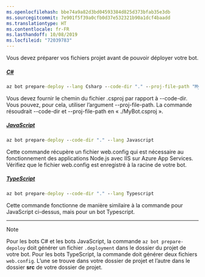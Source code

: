 ```yaml
---
ms.openlocfilehash: bbe74a9a82d3bd04593384d825d373bfab35e3db
ms.sourcegitcommit: 7e901f5f39a0cfb0d37e532321b90a1dcf4baadd
ms.translationtype: HT
ms.contentlocale: fr-FR
ms.lasthandoff: 10/08/2019
ms.locfileid: "72039783"
---
```

Vous devez préparer vos fichiers projet avant de pouvoir déployer votre bot. 
<!-- **C# bots** -->
##### <a name="ctabcsharp"></a>[C#](#tab/csharp)

```cmd
az bot prepare-deploy --lang Csharp --code-dir "." --proj-file-path "MyBot.csproj"
```

Vous devez fournir le chemin du fichier .csproj par rapport à --code-dir. Vous pouvez, pour cela, utiliser l’argument --proj-file-path. La commande résoudrait --code-dir et --proj-file-path en « ./MyBot.csproj ».

<!-- **JavaScript bots** -->
##### <a name="javascripttabjavascript"></a>[JavaScript](#tab/javascript)

```cmd
az bot prepare-deploy --code-dir "." --lang Javascript
```

Cette commande récupère un fichier web.config qui est nécessaire au fonctionnement des applications Node.js avec IIS sur Azure App Services. Vérifiez que le fichier web.config est enregistré à la racine de votre bot.

<!-- **TypeScript bots** -->
##### <a name="typescripttabtypescript"></a>[TypeScript](#tab/typescript)

```cmd
az bot prepare-deploy --code-dir "." --lang Typescript
```

Cette commande fonctionne de manière similaire à la commande pour JavaScript ci-dessus, mais pour un bot Typescript.

---

> [!NOTE]
>  Pour les bots C# et les bots JavaScript, la commande `az bot prepare-depoloy` doit générer un fichier `.deployment` dans le dossier du projet de votre bot.
> Pour les bots TypeScript, la commande doit générer deux fichiers `web.config`. L’une se trouve dans votre dossier de projet et l’autre dans le dossier **src** de votre dossier de projet. 
